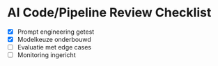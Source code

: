 # AI Code/Pipeline Review Checklist

- [x] Prompt engineering getest
- [x] Modelkeuze onderbouwd
- [ ] Evaluatie met edge cases
- [ ] Monitoring ingericht
